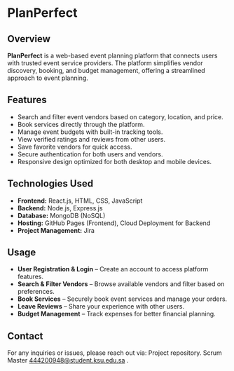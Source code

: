 # PlanPerfect

## Overview
**PlanPerfect** is a web-based event planning platform that connects users with trusted event service providers. The platform simplifies vendor discovery, booking, and budget management, offering a streamlined approach to event planning.

## Features
- Search and filter event vendors based on category, location, and price.
- Book services directly through the platform.
- Manage event budgets with built-in tracking tools.
- View verified ratings and reviews from other users.
- Save favorite vendors for quick access.
- Secure authentication for both users and vendors.
- Responsive design optimized for both desktop and mobile devices.

## Technologies Used
- **Frontend:** React.js, HTML, CSS, JavaScript
- **Backend:** Node.js, Express.js
- **Database:** MongoDB (NoSQL)
- **Hosting:** GitHub Pages (Frontend), Cloud Deployment for Backend
- **Project Management:** Jira

## Usage
- **User Registration & Login** – Create an account to access platform features.
- **Search & Filter Vendors** – Browse available vendors and filter based on preferences.
- **Book Services** – Securely book event services and manage your orders.
- **Leave Reviews** – Share your experience with other users.
- **Budget Management** – Track expenses for better financial planning.

## Contact
For any inquiries or issues, please reach out via:
Project repository.
Scrum Master 444200948@student.ksu.edu.sa .
